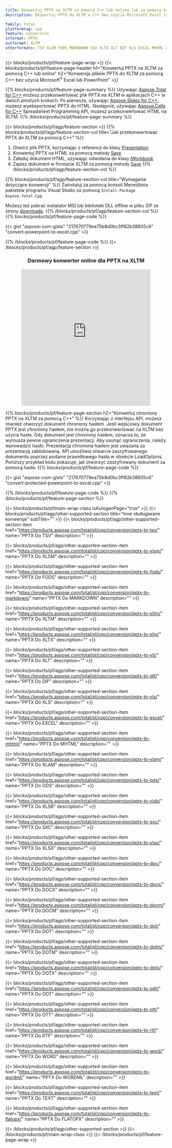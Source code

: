 ```yaml
---
title: Konwertuj PPTX na XLTM za pomocą C++ lub online lub za pomocą bezpłatnego konwertera online
description: Eksportuj PPTX do XLTM w C++ bez użycia Microsoft Excel lub Powerpoint lub online. Szybko przetestuj darmowy konwerter online POT na CSV przed integracją kodu.

family: total
platformtag: cpp
feature: conversion
informat: PPTX
outformat: XLTM
otherformats: TSV XLSM FODS MARKDOWN CSV XLTX XLT DIF XLS EXCEL MHTML XLAM ODS XLSB SXC XLSX DOC DOCX DOCM DOT DOTM DOTX ODT OTT RTF WORD WORDML TEXT FLATOPX
---
```

{{< blocks/products/pf/feature-page-wrap >}}
{{< blocks/products/pf/feature-page-header h1="Konwertuj PPTX na XLTM za pomocą C++ lub online" h2="Konwersja plików PPTX do XLTM za pomocą C++ bez użycia Microsoft<sup>&reg;</sup> Excel lub PowerPoint" >}}

{{% blocks/products/pf/feature-page-summary %}}
Używając [Aspose.Total for C++](https://products.aspose.com/total/cpp/) możesz przekonwertować plik PPTX na XLTM w aplikacjach C++ w dwóch prostych krokach. Po pierwsze, używając [Aspose.Slides for C++](https://products.aspose.com/slides/cpp/), możesz wyeksportować PPTX do HTML. Następnie, używając [Aspose.Cells for C++](https://products.aspose.com/cells/cpp/) Spreadsheet Programming API, możesz przekonwertować HTML na XLTM. 
{{% /blocks/products/pf/feature-page-summary  %}}

{{< blocks/products/pf/agp/feature-section >}}
{{% blocks/products/pf/agp/feature-section-col title="Jak przekonwertować PPTX do XLTM za pomocą C++" %}}
1. Otwórz plik PPTX, korzystając z referencji do klasy [Presentation](https://reference.aspose.com/slides/cpp/class/aspose.slides.presentation)
2. Konwertuj PPTX na HTML za pomocą metody [Save](https://reference.aspose.com/slides/cpp/class/aspose.slides.presentation#a06fe2a156063c8c3e5ada2713bb697ba)
3. Załaduj dokument HTML, używając odwołania do klasy [IWorkbook](https://reference.aspose.com/cells/cpp/class/aspose.cells.i_workbook)
4. Zapisz dokument w formacie XLTM za pomocą metody [Save](https://reference.aspose.com/cells/cpp/class/aspose.cells.i_workbook#a5dc7de23f7ceba76a05dc1d49f51502e)
{{% /blocks/products/pf/agp/feature-section-col %}}

{{% blocks/products/pf/agp/feature-section-col title="Wymagania dotyczące konwersji" %}}
Zainstaluj za pomocą konsoli Menedżera pakietów programu Visual Studio za pomocą ```Install-Package Aspose.Total.Cpp```.

Możesz też pobrać instalator MSI lub biblioteki DLL offline w pliku ZIP ze strony [downloads](https://releases.aspose.com/total/cpp).
{{% /blocks/products/pf/agp/feature-section-col %}}
{{% blocks/products/pf/feature-page-code %}}

{{< gist "aspose-com-gists" "217670779ea75b8d0bc3ff82b38605c6" "convert-powerpoint-to-excel.cpp" >}}



{{% /blocks/products/pf/feature-page-code %}}
{{< /blocks/products/pf/agp/feature-section >}}
<div class="container-fluid agp-content bg-white aboutfile box-1 vh100 section nopbtm">
<div class=container>
<div class=row>
<div class="demobox tc col-md-12 padding-0" align="center">

<h3>Darmowy konwerter online dla PPTX na XLTM</h3>

<iframe style="border: none; height: 426px;" scrolling="no" src="https://total-conversion-app-65z5r2lp.qa.k8s.dynabic.com/?to=xltm&from=pptx" id="child-iframe" width="80%"></iframe>

</div></div>
</div></div>

{{% blocks/products/pf/feature-page-section  h2="Konwertuj chroniony PPTX na XLTM za pomocą C++" %}}
Korzystając z interfejsu API, możesz również otworzyć dokument chroniony hasłem. Jeśli wejściowy dokument PPTX jest chroniony hasłem, nie można go przekonwertować na XLTM bez użycia hasła. Gdy dokument jest chroniony hasłem, oznacza to, że wymusza pewne ograniczenia prezentacji. Aby usunąć ograniczenia, należy wprowadzić hasło. Prezentacja chroniona hasłem jest uważana za prezentację zablokowaną. API umożliwia otwarcie zaszyfrowanego dokumentu poprzez podanie prawidłowego hasła w obiekcie LoadOptions. Poniższy przykład kodu pokazuje, jak otworzyć zaszyfrowany dokument za pomocą hasła.
{{% blocks/products/pf/feature-page-code %}}

{{< gist "aspose-com-gists" "217670779ea75b8d0bc3ff82b38605c6" "convert-protected-powerpoint-to-excel.cpp" >}}

{{% /blocks/products/pf/feature-page-code  %}}
{{% /blocks/products/pf/feature-page-section %}}

{{< blocks/products/pf/main-wrap-class isAutogenPage="true" >}}
{{< blocks/products/pf/agp/other-supported-section title="Inne obsługiwane konwersje" subTitle="" >}}
{{< blocks/products/pf/agp/other-supported-section-item href="https://products.aspose.com/total/pl/cpp/conversion/pptx-to-tsv/" name="PPTX Do TSV" description="" >}}

{{< blocks/products/pf/agp/other-supported-section-item href="https://products.aspose.com/total/pl/cpp/conversion/pptx-to-xlsm/" name="PPTX Do XLSM" description="" >}}

{{< blocks/products/pf/agp/other-supported-section-item href="https://products.aspose.com/total/pl/cpp/conversion/pptx-to-fods/" name="PPTX Do FODS" description="" >}}

{{< blocks/products/pf/agp/other-supported-section-item href="https://products.aspose.com/total/pl/cpp/conversion/pptx-to-markdown/" name="PPTX Do MARKDOWN" description="" >}}

{{< blocks/products/pf/agp/other-supported-section-item href="https://products.aspose.com/total/pl/cpp/conversion/pptx-to-xltm/" name="PPTX Do XLTM" description="" >}}

{{< blocks/products/pf/agp/other-supported-section-item href="https://products.aspose.com/total/pl/cpp/conversion/pptx-to-xltx/" name="PPTX Do XLTX" description="" >}}

{{< blocks/products/pf/agp/other-supported-section-item href="https://products.aspose.com/total/pl/cpp/conversion/pptx-to-xlt/" name="PPTX Do XLT" description="" >}}

{{< blocks/products/pf/agp/other-supported-section-item href="https://products.aspose.com/total/pl/cpp/conversion/pptx-to-dif/" name="PPTX Do DIF" description="" >}}

{{< blocks/products/pf/agp/other-supported-section-item href="https://products.aspose.com/total/pl/cpp/conversion/pptx-to-xls/" name="PPTX Do XLS" description="" >}}

{{< blocks/products/pf/agp/other-supported-section-item href="https://products.aspose.com/total/pl/cpp/conversion/pptx-to-excel/" name="PPTX Do EXCEL" description="" >}}

{{< blocks/products/pf/agp/other-supported-section-item href="https://products.aspose.com/total/pl/cpp/conversion/pptx-to-mhtml/" name="PPTX Do MHTML" description="" >}}

{{< blocks/products/pf/agp/other-supported-section-item href="https://products.aspose.com/total/pl/cpp/conversion/pptx-to-xlam/" name="PPTX Do XLAM" description="" >}}

{{< blocks/products/pf/agp/other-supported-section-item href="https://products.aspose.com/total/pl/cpp/conversion/pptx-to-ods/" name="PPTX Do ODS" description="" >}}

{{< blocks/products/pf/agp/other-supported-section-item href="https://products.aspose.com/total/pl/cpp/conversion/pptx-to-xlsb/" name="PPTX Do XLSB" description="" >}}

{{< blocks/products/pf/agp/other-supported-section-item href="https://products.aspose.com/total/pl/cpp/conversion/pptx-to-sxc/" name="PPTX Do SXC" description="" >}}

{{< blocks/products/pf/agp/other-supported-section-item href="https://products.aspose.com/total/pl/cpp/conversion/pptx-to-xlsx/" name="PPTX Do XLSX" description="" >}}

{{< blocks/products/pf/agp/other-supported-section-item href="https://products.aspose.com/total/pl/cpp/conversion/pptx-to-doc/" name="PPTX Do DOC" description="" >}}

{{< blocks/products/pf/agp/other-supported-section-item href="https://products.aspose.com/total/pl/cpp/conversion/pptx-to-docx/" name="PPTX Do DOCX" description="" >}}

{{< blocks/products/pf/agp/other-supported-section-item href="https://products.aspose.com/total/pl/cpp/conversion/pptx-to-docm/" name="PPTX Do DOCM" description="" >}}

{{< blocks/products/pf/agp/other-supported-section-item href="https://products.aspose.com/total/pl/cpp/conversion/pptx-to-dot/" name="PPTX Do DOT" description="" >}}

{{< blocks/products/pf/agp/other-supported-section-item href="https://products.aspose.com/total/pl/cpp/conversion/pptx-to-dotm/" name="PPTX Do DOTM" description="" >}}

{{< blocks/products/pf/agp/other-supported-section-item href="https://products.aspose.com/total/pl/cpp/conversion/pptx-to-dotx/" name="PPTX Do DOTX" description="" >}}

{{< blocks/products/pf/agp/other-supported-section-item href="https://products.aspose.com/total/pl/cpp/conversion/pptx-to-odt/" name="PPTX Do ODT" description="" >}}

{{< blocks/products/pf/agp/other-supported-section-item href="https://products.aspose.com/total/pl/cpp/conversion/pptx-to-ott/" name="PPTX Do OTT" description="" >}}

{{< blocks/products/pf/agp/other-supported-section-item href="https://products.aspose.com/total/pl/cpp/conversion/pptx-to-rtf/" name="PPTX Do RTF" description="" >}}

{{< blocks/products/pf/agp/other-supported-section-item href="https://products.aspose.com/total/pl/cpp/conversion/pptx-to-word/" name="PPTX Do WORD" description="" >}}

{{< blocks/products/pf/agp/other-supported-section-item href="https://products.aspose.com/total/pl/cpp/conversion/pptx-to-wordml/" name="PPTX Do WORDML" description="" >}}

{{< blocks/products/pf/agp/other-supported-section-item href="https://products.aspose.com/total/pl/cpp/conversion/pptx-to-text/" name="PPTX Do TEXT" description="" >}}

{{< blocks/products/pf/agp/other-supported-section-item href="https://products.aspose.com/total/pl/cpp/conversion/pptx-to-flatopx/" name="PPTX Do FLATOPX" description="" >}}


{{< /blocks/products/pf/agp/other-supported-section >}}
{{< /blocks/products/pf/main-wrap-class >}}
{{< /blocks/products/pf/feature-page-wrap >}}